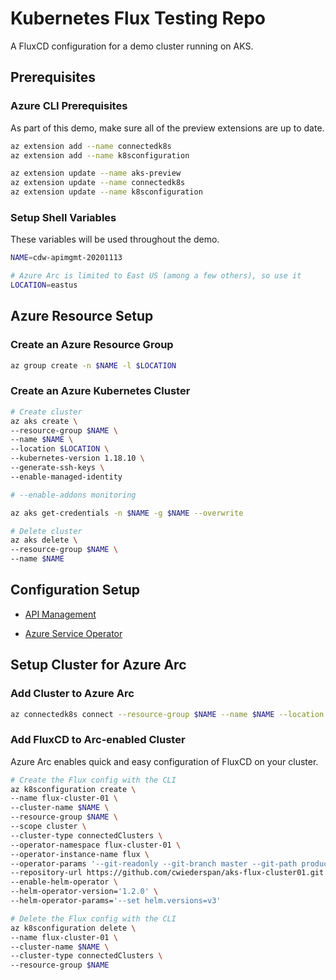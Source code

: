 # Kubernetes Flux Testing Repo

A FluxCD configuration for a demo cluster running on AKS.

## Prerequisites

### Azure CLI Prerequisites

As part of this demo, make sure all of the preview extensions are up to date.

```bash
az extension add --name connectedk8s
az extension add --name k8sconfiguration

az extension update --name aks-preview
az extension update --name connectedk8s
az extension update --name k8sconfiguration
```

### Setup Shell Variables

These variables will be used throughout the demo.

```bash
NAME=cdw-apimgmt-20201113

# Azure Arc is limited to East US (among a few others), so use it
LOCATION=eastus
```

## Azure Resource Setup

### Create an Azure Resource Group

```bash
az group create -n $NAME -l $LOCATION
```

### Create an Azure Kubernetes Cluster

```bash
# Create cluster
az aks create \
--resource-group $NAME \
--name $NAME \
--location $LOCATION \
--kubernetes-version 1.18.10 \
--generate-ssh-keys \
--enable-managed-identity

# --enable-addons monitoring

az aks get-credentials -n $NAME -g $NAME --overwrite

# Delete cluster
az aks delete \
--resource-group $NAME \
--name $NAME
```

## Configuration Setup

* [API Management](/bases/apim-gateway/README.md)

* [Azure Service Operator](/bases/operators/azure/README.md)

## Setup Cluster for Azure Arc

### Add Cluster to Azure Arc

```bash
az connectedk8s connect --resource-group $NAME --name $NAME --location $LOCATION
```

### Add FluxCD to Arc-enabled Cluster

Azure Arc enables quick and easy configuration of FluxCD on your cluster.

```bash
# Create the Flux config with the CLI
az k8sconfiguration create \
--name flux-cluster-01 \
--cluster-name $NAME \
--resource-group $NAME \
--scope cluster \
--cluster-type connectedClusters \
--operator-namespace flux-cluster-01 \
--operator-instance-name flux \
--operator-params '--git-readonly --git-branch master --git-path production --manifest-generation=true --git-poll-interval=3m' \
--repository-url https://github.com/cwiederspan/aks-flux-cluster01.git \
--enable-helm-operator \
--helm-operator-version='1.2.0' \
--helm-operator-params='--set helm.versions=v3'

# Delete the Flux config with the CLI
az k8sconfiguration delete \
--name flux-cluster-01 \
--cluster-name $NAME \
--cluster-type connectedClusters \
--resource-group $NAME
```
